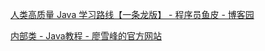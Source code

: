 [人类高质量 Java 学习路线【一条龙版】 - 程序员鱼皮 - 博客园](https://www.cnblogs.com/yupi/p/15166218.html)

[内部类 - Java教程 - 廖雪峰的官方网站](https://liaoxuefeng.com/books/java/oop/basic/inner-class/index.html)
